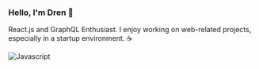### Hello, I'm Dren 👋

React.js and GraphQL Enthusiast. I enjoy working on web-related projects, especially in a startup environment. ☕ 

![Javascript](https://miro.medium.com/max/3200/1*OF0xEMkWBv-69zvmNs6RDQ.gif)


